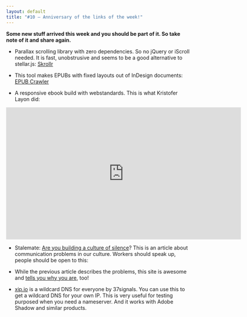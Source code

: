 ```yaml
---
layout: default
title: "#10 – Anniversary of the links of the week!"
---
```


**Some new stuff arrived this week and you should be part of it. So take note of it and share again.**

- Parallax scrolling library with zero dependencies. So no jQuery or iScroll needed. It is fast, unobstrusive and seems to be a good alternative to stellar.js: [Skrollr](https://github.com/Prinzhorn/skrollr)

- This tool makes EPUBs with fixed layouts out of InDesign documents: [EPUB Crawler](http://www.rorohiko.com/wordpress/manuals/fixed-layout-epub-assistant-in-indesign-epubcrawler/)

- A responsive ebook build with webstandards. This is what Kristofer Layon did: 
<iframe width="640" height="360" src="https://www.youtube-nocookie.com/embed/rKqpjhkaCc8" frameborder="0" allowfullscreen></iframe>

- Stalemate: [Are you building a culture of silence](http://morgamic.com/2012/04/26/stalemate-are-you-building-a-culture-of-silence/)? This is an article about communication problems in our culture. Workers should speak up, people should be open to this:


- While the previous article describes the problems, this site is awesome and [tells you why you are](http://weareallaweso.me/), too! 

- [xip.io](http://xip.io/) is a wildcard DNS for everyone by 37signals. You can use this to get a wildcard DNS for your own IP. This is very useful for testing purposed when you need a nameserver. And it works with Adobe Shadow and similar products.